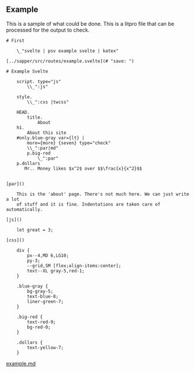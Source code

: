 ## Example

This is a sample  of what could be done. This is a litpro file that can be
processed for the output to check. 



    # First

        \_"svelte | psv example svelte | katex"

    [../sapper/src/routes/example.svelte](# "save: ")

    # Example Svelte

        script. type="js"
            \\_":js"

        style.
            \\_":css |twcss"

        HEAD.
            title.
                About
        h1.
            About this site
        #only.blue-gray var={lt} |
            more={more} {seven} type="check"
            \\_":par|md"
            p.big-red
                \_":par"
        p.dollars
           Mr.. Money likes $x^2$ over $$\frac{x}{x^2}$$ 


    [par]()

        This is the 'about' page. There's not much here. We can just write a lot
        of stuff and it is fine. Indentations are taken care of automatically. 

    [js]()

        let great = 3;
        
    [css]() 
        
        div {
            px--4,MD 6,LG10;
            py-3;
            --grid,SM [flex;align-items:center];
            text--XL gray-5,red-1;
        }

        .blue-gray {
            bg-gray-5;
            text-blue-8;
            liner-green-7;
        }

        .big-red {
            text-red-9;
            bg-red-0;
        }

        .dollars {
            text-yellow-7;
        }


[example.md](# "save:")

